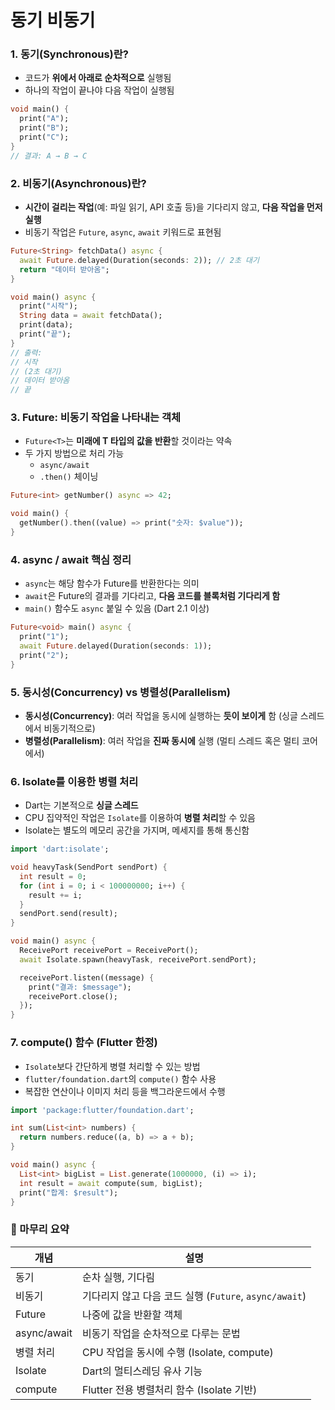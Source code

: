 # 동기 비동기

### 1. 동기(Synchronous)란?

- 코드가 **위에서 아래로 순차적으로** 실행됨
- 하나의 작업이 끝나야 다음 작업이 실행됨

```dart
void main() {
  print("A");
  print("B");
  print("C");
}
// 결과: A → B → C
```

### 2. 비동기(Asynchronous)란?

- **시간이 걸리는 작업**(예: 파일 읽기, API 호출 등)을 기다리지 않고, **다음 작업을 먼저 실행**
- 비동기 작업은 `Future`, `async`, `await` 키워드로 표현됨

```dart
Future<String> fetchData() async {
  await Future.delayed(Duration(seconds: 2)); // 2초 대기
  return "데이터 받아옴";
}

void main() async {
  print("시작");
  String data = await fetchData();
  print(data);
  print("끝");
}
// 출력:
// 시작
// (2초 대기)
// 데이터 받아옴
// 끝

```

### 3. Future: 비동기 작업을 나타내는 객체

- `Future<T>`는 **미래에 T 타입의 값을 반환**할 것이라는 약속
- 두 가지 방법으로 처리 가능
    - `async/await`
    - `.then()` 체이닝

```dart
Future<int> getNumber() async => 42;

void main() {
  getNumber().then((value) => print("숫자: $value"));
}

```

### 4. async / await 핵심 정리

- `async`는 해당 함수가 Future를 반환한다는 의미
- `await`은 Future의 결과를 기다리고, **다음 코드를 블록처럼 기다리게 함**
- `main()` 함수도 `async` 붙일 수 있음 (Dart 2.1 이상)

```dart
Future<void> main() async {
  print("1");
  await Future.delayed(Duration(seconds: 1));
  print("2");
}

```

### 5. 동시성(Concurrency) vs 병렬성(Parallelism)

- **동시성(Concurrency)**: 여러 작업을 동시에 실행하는 **듯이 보이게** 함 (싱글 스레드에서 비동기적으로)
- **병렬성(Parallelism)**: 여러 작업을 **진짜 동시에** 실행 (멀티 스레드 혹은 멀티 코어에서)

### 6. Isolate를 이용한 병렬 처리

- Dart는 기본적으로 **싱글 스레드**
- CPU 집약적인 작업은 `Isolate`를 이용하여 **병렬 처리**할 수 있음
- Isolate는 별도의 메모리 공간을 가지며, 메세지를 통해 통신함

```dart
import 'dart:isolate';

void heavyTask(SendPort sendPort) {
  int result = 0;
  for (int i = 0; i < 100000000; i++) {
    result += i;
  }
  sendPort.send(result);
}

void main() async {
  ReceivePort receivePort = ReceivePort();
  await Isolate.spawn(heavyTask, receivePort.sendPort);

  receivePort.listen((message) {
    print("결과: $message");
    receivePort.close();
  });
}

```

### 7. compute() 함수 (Flutter 한정)

- `Isolate`보다 간단하게 병렬 처리할 수 있는 방법
- `flutter/foundation.dart`의 `compute()` 함수 사용
- 복잡한 연산이나 이미지 처리 등을 백그라운드에서 수행

```dart
import 'package:flutter/foundation.dart';

int sum(List<int> numbers) {
  return numbers.reduce((a, b) => a + b);
}

void main() async {
  List<int> bigList = List.generate(1000000, (i) => i);
  int result = await compute(sum, bigList);
  print("합계: $result");
}
```

### 🧠 마무리 요약

| 개념 | 설명 |
| --- | --- |
| 동기 | 순차 실행, 기다림 |
| 비동기 | 기다리지 않고 다음 코드 실행 (`Future`, `async/await`) |
| Future | 나중에 값을 반환할 객체 |
| async/await | 비동기 작업을 순차적으로 다루는 문법 |
| 병렬 처리 | CPU 작업을 동시에 수행 (Isolate, compute) |
| Isolate | Dart의 멀티스레딩 유사 기능 |
| compute | Flutter 전용 병렬처리 함수 (Isolate 기반) |